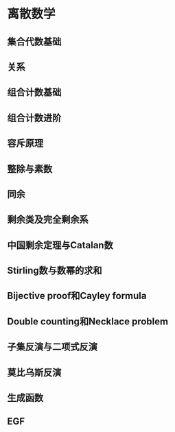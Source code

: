# 离散数学

## 集合代数基础

## 关系

## 组合计数基础

## 组合计数进阶

## 容斥原理

## 整除与素数

## 同余

## 剩余类及完全剩余系

## 中国剩余定理与Catalan数

## Stirling数与数幂的求和

## Bijective proof和Cayley formula

## Double counting和Necklace problem

## 子集反演与二项式反演

## 莫比乌斯反演

## 生成函数

## EGF
